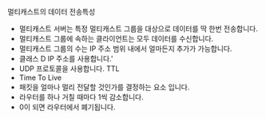 멀티캐스트의 데이터 전송특성
- 멀티캐스트 서버는 특정 멀티캐스트 그룹을 대상으로 데이터를 딱 한번 전송합니다.
- 멀티캐스트 그룹에 속하는 클라이언트는 모두 데이터를 수신합니다.
- 멀티캐스트 그룹의 수는 IP 주소 범위 내에서 얼마든지 추가가 가능합니다.
- 클래스 D IP 주소를 사용합니다.'
- UDP 프로토콜을 사용합니다.
TTL
- Time To Live
- 패킷을 얼마나 멀리 전달할 것인가를 결정하는 요소 입니다.
- 라우터를 하나 거칠 때마다 1씩 감소합니다.
- 0이 되면 라우터에서 폐기됩니다.
